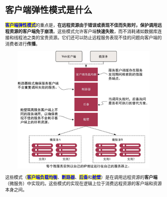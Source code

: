 # 客户端弹性模式是什么

<mark style="color:blue;">**客户端弹性模式**</mark>的重点是，**在远程资源由于错误或表现不佳而失败时，保护调用远程资源的客户端免于崩溃**。这些模式允许客户端**快速失败**，而不消耗诸如数据库连接和线程池之类的宝贵资源。它们还可以防止远程服务表现不佳的问题向客户端的消费者进行**传播**。

<figure><img src="../../../.gitbook/assets/epub_44258183_92.jpg" alt=""><figcaption></figcaption></figure>

这些模式（<mark style="color:blue;">**客户端负载均衡**</mark>、<mark style="color:blue;">**断路器**</mark>、<mark style="color:blue;">**后备**</mark>和<mark style="color:blue;">**舱壁**</mark>）是在调用远程资源的**客户端**（微服务）中实现的。这些模式的实现在逻辑上位于消费远程资源的客户端和资源本身之间。
